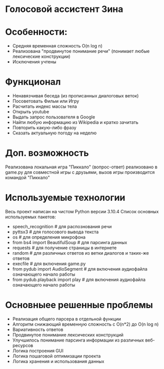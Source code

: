 # Голосовой ассистент Зина
# Особенности:
- Средняя временная сложность O(n log n)
- Реализована "продвинутое понимание речи" (понимает любые лексические конструкции)
- Исключения учтены 
# Функционал 
- Ненавязчивая беседа (из прописанных диалоговых веток)
- Посоветовать Фильм или Игру 
- Расчитать индекс массы тела 
- Открыть youtube
- Выдать запрос пользователя в Google 
- Найти любую информацию из Wikipedia и кратко зачитать
- Повторить какую-либо фразу
- Сказать актуальную погоду на неделю 
# Доп. возможность 
Реализована локальная игра "Пиккало" (вопрос-ответ) реализовано в game.py 
для совместной игры с друзьями, вызов игры производится командой "Пиккало"
# Используемые технологии
Весь проект написан на чистом Python версии 3.10.4 
Список основных используемых пакетов: 
- speech_recognition # для распознования речи 
- pyttsx3 # для голосового вывода текста  
- os # для определения микрофона
- from bs4 import BeautifulSoup # для парсинга данных 
- requests # для получение страницы в интернете 
- random # для различных ответов из ветки диалогов и таких-же ответов 
- execfile # для включения game.py 
- from pydub import AudioSegment # для включения аудиофайла означающего начало работы
- from pydub.playback import play # для включения аудиофайла означающего начало работы
# Основныее решенные проблемы 
- Реализация общего парсера в отдельной функции 
- Алгоритм снижающий временную сложность с O(n*2) до O(n log n)
- Вариативность ответов
- Продвинутое понимание лексических конструкций
- Улучшилось понимание парсинга информации из различных веб-ресурсов
- Логика построения GUI 
- Логика пошаговой оптимизации проекта 
- Логика хранения и использования данных
